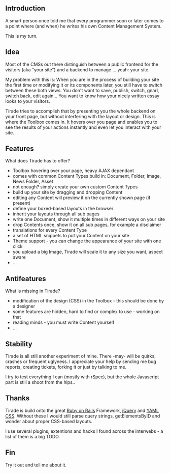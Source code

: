 ## Introduction

A smart person once told me that every programmer soon or later comes to a
point where (and when) he writes his own Content Management System.

This is my turn.

## Idea

Most of the CMSs out there distinguish between a public frontend for the
visitors (aka "your site") and a backend to manage ... yeah: your site.

My problem with this is: When you are in the process of building your site the
first time or modifying it or its components later, you still have to switch
between these both views. You don't want to save, publish, switch, gnarl,
switch back, edit again... You want to know how your nicely written
essay looks to your visitors. 

Tirade tries to accomplish that by presenting you the whole backend on your
front page, but without interfering with the layout or design. This is where
the Toolbox comes in. It hovers over you page and enables you to see the
results of your actions instantly and even let you interact with your site.

## Features

What does Tirade has to offer?

* Toolbox hovering over your page, heavy AJAX dependant
* comes with common Content Types build in: Document, Folder, Image, News Folder, Asset
* not enough? simply create your own custom Content Types
* build up your site by dragging and dropping Content
* editing any Content will preview it on the currently shown page (if present)
* define your boxed-based layouts in the browser
* inherit your layouts through all sub pages
* write one Document, show it multiple times in different ways on your site
* drop Contents once, show it on all sub pages, for example a disclaimer
* translations for every Content Type
* a set of HTML snippets to put your Content on your site
* Theme support - you can change the appearance of your site with one click 
* you upload a big Image, Tirade will scale it to any size you want, aspect aware
* ...

## Antifeatures

What is missing in Tirade?

* modification of the design (CSS) in the Toolbox - this should be done by a designer
* some features are hidden, hard to find or complex to use - working on that
* reading minds - you must write Content yourself
* ...

## Stability

Tirade is all still another experiment of mine. There -may- will be quirks,
crashes or frequent uglyness. I appreciate your help by sending me bug
reports, creating tickets, forking it or just by talking to me.

I try to test everything I can (mostly with rSpec), but the whole Javascript
part is still a shoot from the hips..

## Thanks

Tirade is build onto the great [Ruby on Rails](http://rubyonrails.org)
Framework, [jQuery](http://jquery.com) and [YAML CSS](http://www.yaml.de/).
Without these I would still parse query strings, getElementsByID and wonder
about proper CSS-based layouts.

I use several plugins, extentions and hacks I found across the interwebs - a list of them is a big TODO.

## Fin

Try it out and tell me about it.

